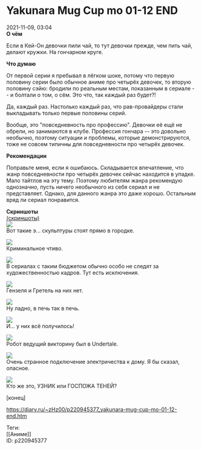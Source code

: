 Yakunara Mug Cup mo 01-12 END
==============================

   
 2021-11-09, 03:04   
   **О чём**    
   
 Если в Кей-Он девочки пили чай, то тут девочки прежде, чем пить чай, делают кружки. На гончарном круге.   
   
  **Что думаю**    
   
 От первой серии я пребывал в лёгком шоке, потому что первую половину серии было обычное аниме про четырёх девочек, то вторую половину сэйю: бродили по реальным местам, показанным в сериале -- и болтали о том, о сём. Это что, так каждый раз будет?!   
   
 Да, каждый раз. Настолько каждый раз, что рав-провайдеры стали выкладывать только первые половины серий.   
   
 Вообще, это "повседневность про профессию". Девочки её ещё не обрели, но занимаются в клубе. Профессия гончара -- это довольно необычно, поэтому ситуации и проблемы, которые демонстрируются, тоже не совсем типичны для повседневности про четырёх девочек.   
   
  **Рекомендации**    
   
 Поправьте меня, если я ошибаюсь. Складывается впечатление, что жанр повседневности про четырёх девочек сейчас находится в упадке. Мало тайтлов на эту тему. Поэтому любителям жанра рекомендую однозначно, пусть ничего необычного из себя сериал и не представляет. Однако, для данного жанра это даже хорошо. Остальным вряд ли сериал понравится.   
   
   
  **Скриншоты**    
  [(скриншоты)](https://zHz00.diary.ru/p220945377.htm?index=1#linkmore220945377m1)       
  [![](https://b.radikal.ru/b30/2111/70/1dfe6eb48514t.jpg)](https://b.radikal.ru/b30/2111/70/1dfe6eb48514.png)    
 Вот такие э... скульптуры стоят прямо в городке.   
   
  [![](https://a.radikal.ru/a28/2111/32/ebcb90cd5820t.jpg)](https://a.radikal.ru/a28/2111/32/ebcb90cd5820.png)    
 Криминальное чтиво.   
   
  [![](https://d.radikal.ru/d38/2111/ed/7bc91e403689t.jpg)](https://d.radikal.ru/d38/2111/ed/7bc91e403689.png)    
 В сериалах с таким бюджетом обычно особо не следят за художественностью кадров. Тут есть исключения.   
   
  [![](https://a.radikal.ru/a20/2111/a1/ed28922ac524t.jpg)](https://a.radikal.ru/a20/2111/a1/ed28922ac524.png)    
 Гензеля и Гретель на них нет.   
   
  [![](https://b.radikal.ru/b09/2111/f1/d16a49b38ba0t.jpg)](https://b.radikal.ru/b09/2111/f1/d16a49b38ba0.png)    
 Ну ладно, в печь так в печь.   
   
  [![](https://b.radikal.ru/b41/2111/0d/e1adadd7575at.jpg)](https://b.radikal.ru/b41/2111/0d/e1adadd7575a.png)    
 И... у них всё получилось!   
   
  [![](https://d.radikal.ru/d18/2111/d2/baa0b7eebd23t.jpg)](https://d.radikal.ru/d18/2111/d2/baa0b7eebd23.png)    
 Робот ведущий викторину был в Undertale.   
   
  [![](https://b.radikal.ru/b06/2111/3d/8ec1e8dc224ft.jpg)](https://b.radikal.ru/b06/2111/3d/8ec1e8dc224f.png)    
 Очень странное подключение электричества к дому. Я бы сказал, опасное.   
   
  [![](https://a.radikal.ru/a19/2111/b0/5345a09f683dt.jpg)](https://a.radikal.ru/a19/2111/b0/5345a09f683d.png)    
 Кто же это, УЗНИК или ГОСПОЖА ТЕНЕЙ?   
      
   
 [конец]   
    
 <https://diary.ru/~zHz00/p220945377_yakunara-mug-cup-mo-01-12-end.htm>   
   
 Теги:   
 [[Аниме]]   
 ID: p220945377